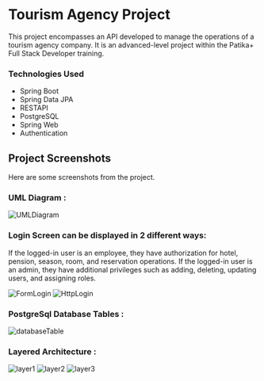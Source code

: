 
# Tourism Agency Project

This project encompasses an API developed to manage the operations of a tourism agency company. It is an advanced-level project within the Patika+ Full Stack Developer training.

### Technologies Used


- Spring Boot
- Spring Data JPA
- RESTAPI
- PostgreSQL
- Spring Web
- Authentication






## Project Screenshots

Here are some screenshots from the project.

### UML Diagram :
![UMLDiagram](images/umlDiagram.png)

### Login Screen can be displayed in 2 different ways:
If the logged-in user is an employee, they have authorization for hotel, pension, season, room, and reservation operations. If the logged-in user is an admin, they have additional privileges such as adding, deleting, updating users, and assigning roles.

![FormLogin](images/formLogin.png)
![HttpLogin](images/httpLogin.png)

### PostgreSql Database Tables :
![databaseTable](images/databaseTable.png)

### Layered Architecture :
![layer1](images/layer1.png)
![layer2](images/layer2.png)
![layer3](images/layer3.png)






